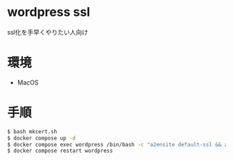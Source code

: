 # wordpress ssl

ssl化を手早くやりたい人向け


# 環境

- MacOS

# 手順

```bash
$ bash mkcert.sh
$ docker compose up -d
$ docker compose exec wordpress /bin/bash -c "a2ensite default-ssl && a2enmod ssl"
$ docker compose restart wordpress
```
